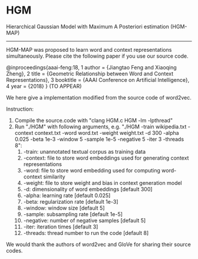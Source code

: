 # HGM

Hierarchical Gaussian Model with Maximum A Posteriori estimation (HGM-MAP) 
________________________________________________________________________________

HGM-MAP was proposed to learn word and context representations simultaneously. Please cite the following paper if you use our source code.

@inproceedings{aaai-feng:18,
	1 author = {Jiangtao Feng and Xiaoqing Zheng},
	2 title = {Geometric Relationship between Word and Context Representations},
	3 booktitle = {AAAI Conference on Artificial Intelligence},
	4 year = {2018}
}
(TO APPEAR)

We here give a implementation modified from the source code of word2vec.

Instruction:
1. Compile the source.code with "clang HGM.c HGM -lm -lpthread"
2. Run "./HGM" with following arguments, e.g. "./HGM -train wikipedia.txt -context context.txt -word word.txt -weight weight.txt -d 300 -alpha 0.025 -beta 1e-3 -window 5 -sample 1e-5 -negative 5 -iter 3 -threads 8":
	1) -train: unannotated textual corpus as training data
	2) -context: file to store word embeddings used for generating context representations
	3) -word: file to store word embedding used for computing word-context similarity
	4) -weight: file to store weight and bias in context generation model  
	5) -d: dimensionality of word embeddings [default 300]
	6) -alpha: learning rate [default 0.025]
	7) -beta: regularization rate [default 1e-3]
	8) -window: window size [default 5]
	9) -sample: subsampling rate [default 1e-5]
	10) -negative: number of negative samples [default 5]
	11) -iter: iteration times [default 3]
	12) -threads: thread number to run the code [default 8]

We would thank the authors of word2vec and GloVe for sharing their source codes.

